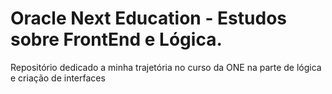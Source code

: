 # Oracle Next Education - Estudos sobre FrontEnd e Lógica. 

Repositório dedicado a minha trajetória no curso da ONE na parte de lógica e criação de interfaces
